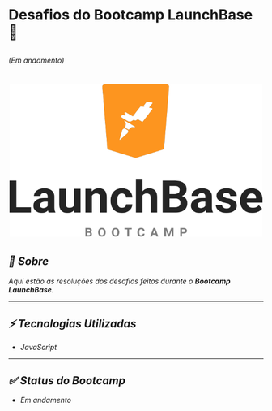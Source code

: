 # Desafios do Bootcamp LaunchBase :rocket:
## 
<p><i>(Em andamento)</p>

<h1 align=center>
<img src="Img/LaunchBase.png" width= 500px height=300px>
</h1>

## 📜 Sobre
Aqui estão as resoluções dos desafios feitos durante o **Bootcamp LaunchBase**.

---

## ⚡ Tecnologias Utilizadas 
- JavaScript
---
## ✅ Status do Bootcamp
- Em andamento
